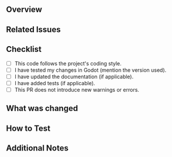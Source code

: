 ## Overview
<!-- Provide a clear and concise description of the changes in this PR. -->

## Related Issues
<!-- Link any Issues addressed by this PR (e.g., fixes #123, closes #456) -->

## Checklist
- [ ] This code follows the project's coding style.
- [ ] I have tested my changes in Godot (mention the version used).
- [ ] I have updated the documentation (if applicable).
- [ ] I have added tests (if applicable).
- [ ] This PR does not introduce new warnings or errors.

## What was changed
<!-- Explain what and why was added, changed or removed with this PR, including screenshots, or other related content, if applicable. -->

## How to Test
<!-- Provide steps to test this PR. -->

## Additional Notes
<!-- Any other information that if consider important to add. -->
